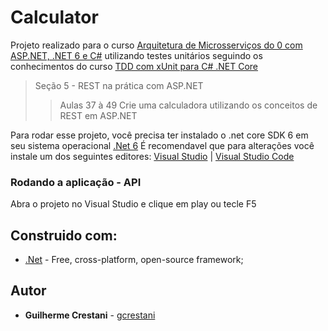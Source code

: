 # Calculator

Projeto realizado para o curso [Arquitetura de Microsserviços do 0 com ASP.NET, .NET 6 e C#](https://www.udemy.com/course/microservices-do-0-a-gcp-com-dot-net-6-kubernetes-e-docker) utilizando testes unitários seguindo os conhecimentos do curso [TDD com xUnit para C# .NET Core](https://www.udemy.com/course/automatizando-testes-para-sua-aplicacao)

> Seção 5 - REST na prática com ASP.NET
>> Aulas 37 à 49
>> Crie uma calculadora utilizando os conceitos de REST em ASP.NET

Para rodar esse projeto, você precisa ter instalado o .net core SDK 6 em seu sistema operacional  [.Net 6](https://dotnet.microsoft.com/en-us/download/dotnet/6.0)
É recomendavel que para alterações você instale um dos seguintes editores:  [Visual Studio](https://visualstudio.microsoft.com/pt-br/vs/)  | [Visual Studio Code](https://code.visualstudio.com/download)

### Rodando a aplicação - API

Abra o projeto no Visual Studio e clique em play ou tecle F5

## Construido com:

-   [.Net](https://dotnet.microsoft.com/en-us/)  - Free, cross-platform, open-source framework;

## Autor

-   **Guilherme Crestani**  -  [gcrestani](https://github.com/gcrestani/)
